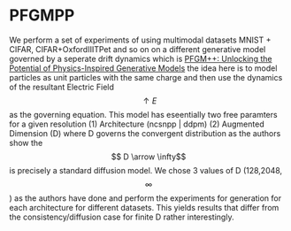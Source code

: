 # PFGMPP

We perform a set of experiments of using multimodal datasets MNIST + CIFAR, CIFAR+OxfordIIITPet and so on on a different generative model governed by a seperate drift dynamics
which is [PFGM++: Unlocking the Potential of Physics-Inspired Generative Models](https://github.com/Newbeeer/pfgmpp/tree/main) the idea here is to model
particles as unit particles with the same charge and then use the dynamics of the resultant Electric Field $$\uparrow{E}$$ as the governing equation. 
This model has eseentially two free paramters for a given resolution (1) Architecture (ncsnpp | ddpm) (2) Augmented Dimension (D) where D governs the convergent distribution
as the authors show the $$ D \arrow \infty$$ is precisely a standard diffusion model. We chose 3 values of D (128,2048,$$\infty$$) as the authors have done
and perform the experiments for generation for each architecture for different datasets. This yields results that differ from the consistency/diffusion case for finite
D rather interestingly. 

